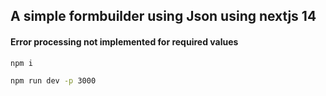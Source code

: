 ## A simple formbuilder using Json using nextjs 14

#### Error processing not implemented for required values



```bash
npm i

npm run dev -p 3000



```
